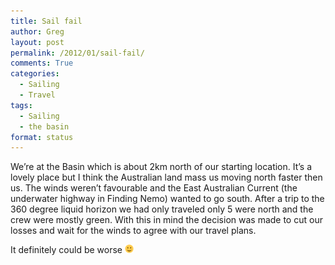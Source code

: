```yaml
---
title: Sail fail
author: Greg
layout: post
permalink: /2012/01/sail-fail/
comments: True
categories:
  - Sailing
  - Travel
tags:
  - Sailing
  - the basin
format: status
---
```

We&#8217;re at the Basin which is about 2km north of our starting location. It&#8217;s a lovely place but I think the Australian land mass us moving north faster then us. The winds weren&#8217;t favourable and the East Australian Current (the underwater highway in Finding Nemo) wanted to go south. After a trip to the 360 degree liquid horizon we had only traveled only 5 were north and the crew were mostly green. With this in mind the decision was made to cut our losses and wait for the winds to agree with our travel plans.

It definitely could be worse <img src="/wp-content/smilies/simple-smile.png" alt=":)" class="wp-smiley" style="height: 1em; max-height: 1em;" />